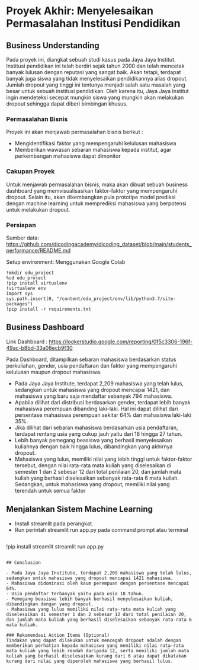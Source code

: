 # Proyek Akhir: Menyelesaikan Permasalahan Institusi Pendidikan

## Business Understanding

Pada proyek ini, diangkat sebuah studi kasus pada Jaya Jaya Institut.
Institusi pendidikan ini telah berdiri sejak tahun 2000 dan telah mencetak banyak lulusan dengan reputasi yang sangat baik. 
Akan tetapi, terdapat banyak juga siswa yang tidak menyelesaikan pendidikannya alias dropout.
Jumlah dropout yang tinggi ini tentunya menjadi salah satu masalah yang besar untuk sebuah institusi pendidikan. 
Oleh karena itu, Jaya Jaya Institut ingin mendeteksi secepat mungkin siswa yang mungkin akan melakukan dropout sehingga dapat diberi bimbingan khusus.


### Permasalahan Bisnis

Proyek ini akan menjawab permasalahan bisnis berikut : 
- Mengidentifikasi faktor yang mempengaruhi kelulusan mahasiswa
- Memberikan wawasan sebaran mahasiswa kepada institut, agar perkembangan mahasiswa dapat dimonitor 

### Cakupan Proyek

Untuk menjawab permasalahan bisnis, maka akan dibuat sebuah business dashboard yang memvisualisasikan faktor-faktor yang mempengaruhi dropout.
Selain itu, akan dikembangkan pula prototipe model prediksi dengan machine learning untuk memprediksi mahasiswa yang berpotensi untuk melakukan dropout.

### Persiapan

Sumber data: https://github.com/dicodingacademy/dicoding_dataset/blob/main/students_performance/README.md

Setup environment:
Menggunakan Google Colab

```
!mkdir edu_project
%cd edu_project
!pip install virtualenv
!virtualenv env
import sys
sys.path.insert(0, "/content/edu_project/env/lib/python3.7/site-packages")
!pip install -r requirements.txt

```

## Business Dashboard

Link Dashboard : https://lookerstudio.google.com/reporting/0f5c3306-196f-49ac-b8bd-33a08ecb9f30

Pada Dashboard, ditampilkan sebaran mahasiswa berdasarkan status perkuliahan, gender, usia pendaftaran dan faktor yang mempengaruhi kelulusan maupun dropout mahasiswa.
- Pada Jaya Jaya Institute, terdapat 2,209 mahasiswa yang telah lulus, sedangkan untuk mahasiswa yang dropout mencapai 1421, dan mahasiswa yang baru saja mendaftar sebanyak 794 mahasiswa.
- Apabila dilihat dari distribusi berdasarkan gender, terdapat lebih banyak mahasiswa perempuan dibanding laki-laki. Hal ini dapat dilihat dari persentase mahasiswa perempuan sekitar 64% dan mahasiswa laki-laki 35%.
- Jika dilihat dari sebaran mahasiswa berdasarkan usia pendaftaran, terdapat rentang usia yang cukup jauh yaitu dari 18 hingga 27 tahun.
- Lebih banyak pemegang beasiswa yang berhasil menyelesaikan kuliahnya dengan baik hingga lulus, dibandingkan yang akhirnya dropout.
- Mahasiswa yang lulus, memiliki nilai yang lebih tinggi untuk faktor-faktor tersebut, dengan nilai rata-rata mata kuliah yang diselesaikan di semester 1 dan 2 sebesar 12 dari total penilaian 20, dan jumlah mata kuliah yang berhasil diselesaikan sebanyak rata-rata 6 mata kuliah. Sedangkan, untuk mahasiswa yang dropout, memiliki nilai yang terendah untuk semua faktor

## Menjalankan Sistem Machine Learning
- Install streamlit pada perangkat.
- Run perintah streamlit run app.py pada command prompt atau terminal
  ```
!pip install streamlit
streamlit run app.py

```

## Conclusion

- Pada Jaya Jaya Institute, terdapat 2,209 mahasiswa yang telah lulus, sedangkan untuk mahasiswa yang dropout mencapai 1421 mahasiswa.
- Mahasiswa didominasi oleh kaum perempuan dengan persentase mencapai 64%.
- Usia pendaftar terbanyak yaitu pada usia 18 tahun.
- Pemegang beasiswa lebih banyak berhasil menyelesaikan kuliah, dibandingkan dengan yang dropout.
- Mahasiswa yang lulus memiliki nilai rata-rata mata kuliah yang diselesaikan di semester 1 dan 2 sebesar 12 dari total penilaian 20, dan jumlah mata kuliah yang berhasil diselesaikan sebanyak rata-rata 6 mata kuliah. 

### Rekomendasi Action Items (Optional)
Tindakan yang dapat dilakukan untuk mencegah dropout adalah dengan memberikan perhatian kepada mahasiswa yang memiliki nilai rata-rata mata kuliah yang lebih rendah daripada 12, serta memiliki jumlah mata kuliah yang berhasil diselesaikan kurang dari 6 atau dapat dikatakan kurang dari nilai yang diperoleh mahasiswa yang berhasil lulus.
